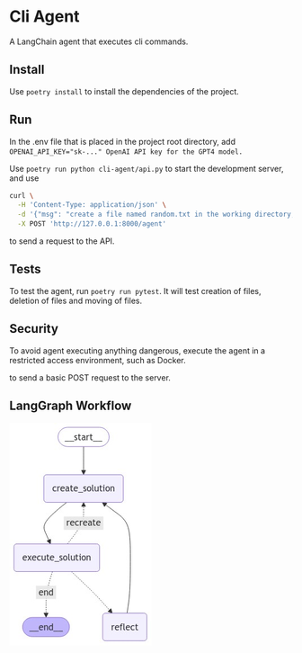 # Cli Agent

A LangChain agent that executes cli commands.

## Install

Use `poetry install` to install the dependencies of the project.

## Run

In the .env file that is placed in the project root directory, add ```OPENAI_API_KEY="sk-..." OpenAI API key for the GPT4 model.```


Use `poetry run python cli-agent/api.py` to start the development server, and use
```bash
curl \
  -H 'Content-Type: application/json' \
  -d '{"msg": "create a file named random.txt in the working directory, its content should be a paragraph on LLMs."}' \
  -X POST 'http://127.0.0.1:8000/agent'
```
to send a request to the API.

## Tests

To test the agent, run ```poetry run pytest```. It will test creation of files, deletion of files and moving of files.

## Security

To avoid agent executing anything dangerous, execute the agent in a restricted access environment, such as Docker.

to send a basic POST request to the server.

## LangGraph Workflow

![graph](graph.jpeg)
